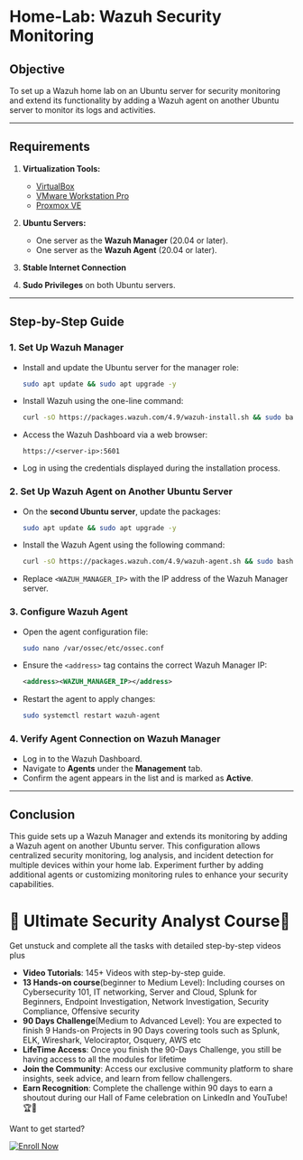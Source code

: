 # Home-Lab: Wazuh Security Monitoring

## Objective  
To set up a Wazuh home lab on an Ubuntu server for security monitoring and extend its functionality by adding a Wazuh agent on another Ubuntu server to monitor its logs and activities.

---

## Requirements  
1. **Virtualization Tools:**  
   - [VirtualBox](https://www.virtualbox.org/)  
   - [VMware Workstation Pro](https://www.vmware.com/products/workstation-pro.html)  
   - [Proxmox VE](https://www.proxmox.com/)  

2. **Ubuntu Servers:**  
   - One server as the **Wazuh Manager** (20.04 or later).  
   - One server as the **Wazuh Agent** (20.04 or later).  

3. **Stable Internet Connection**  
4. **Sudo Privileges** on both Ubuntu servers.

---

## Step-by-Step Guide

### 1. **Set Up Wazuh Manager**  
   - Install and update the Ubuntu server for the manager role:  
     ```bash
     sudo apt update && sudo apt upgrade -y
     ```
   - Install Wazuh using the one-line command:  
     ```bash
     curl -sO https://packages.wazuh.com/4.9/wazuh-install.sh && sudo bash ./wazuh-install.sh -a
     ```
   - Access the Wazuh Dashboard via a web browser:  
     ```
     https://<server-ip>:5601
     ```
   - Log in using the credentials displayed during the installation process.

### 2. **Set Up Wazuh Agent on Another Ubuntu Server**  
   - On the **second Ubuntu server**, update the packages:  
     ```bash
     sudo apt update && sudo apt upgrade -y
     ```
   - Install the Wazuh Agent using the following command:  
     ```bash
     curl -sO https://packages.wazuh.com/4.9/wazuh-agent.sh && sudo bash ./wazuh-agent.sh -a -s <WAZUH_MANAGER_IP>
     ```
   - Replace `<WAZUH_MANAGER_IP>` with the IP address of the Wazuh Manager server.  

### 3. **Configure Wazuh Agent**  
   - Open the agent configuration file:  
     ```bash
     sudo nano /var/ossec/etc/ossec.conf
     ```
   - Ensure the `<address>` tag contains the correct Wazuh Manager IP:  
     ```xml
     <address><WAZUH_MANAGER_IP></address>
     ```
   - Restart the agent to apply changes:  
     ```bash
     sudo systemctl restart wazuh-agent
     ```

### 4. **Verify Agent Connection on Wazuh Manager**  
   - Log in to the Wazuh Dashboard.  
   - Navigate to **Agents** under the **Management** tab.  
   - Confirm the agent appears in the list and is marked as **Active**.

---

## Conclusion  
This guide sets up a Wazuh Manager and extends its monitoring by adding a Wazuh agent on another Ubuntu server. This configuration allows centralized security monitoring, log analysis, and incident detection for multiple devices within your home lab. Experiment further by adding additional agents or customizing monitoring rules to enhance your security capabilities.

# 🌟 Ultimate Security Analyst Course🌟

Get unstuck and complete all the tasks with detailed step-by-step videos plus

- **Video Tutorials**: 145+ Videos with step-by-step guide.
- **13 Hands-on course**(beginner to Medium Level): Including courses on Cybersecurity 101, IT networking, Server and Cloud, Splunk for Beginners, Endpoint Investigation, Network Investigation, Security Compliance, Offensive security
- **90 Days Challenge**(Medium to Advanced Level): You are expected to finish 9 Hands-on Projects in 90 Days covering tools such as Splunk, ELK, Wireshark, Velociraptor, Osquery, AWS etc
- **LifeTime Access**: Once you finish the 90-Days Challenge, you still be having access to all the modules for lifetime
- **Join the Community**: Access our exclusive community platform to share insights, seek advice, and learn from fellow challengers.
- **Earn Recognition**: Complete the challenge within 90 days to earn a shoutout during our Hall of Fame celebration on LinkedIn and YouTube! 🏆📣

Want to get started?

<a href="https://learn.haxsecurity.com/services/securitychallenge">
  <img src="https://img.shields.io/badge/-Enroll%20Now-008CBA?&style=for-the-badge&logo=Book&logoColor=white" alt="Enroll Now"/>
</a>
